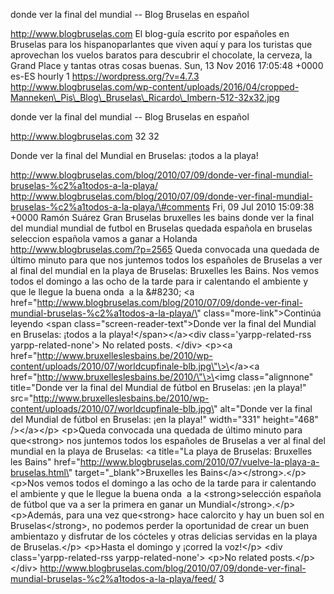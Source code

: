 donde ver la final del mundial -- Blog Bruselas en español

http://www.blogbruselas.com El blog-guía escrito por españoles en
Bruselas para los hispanoparlantes que viven aquí y para los turistas
que aprovechan los vuelos baratos para descubrir el chocolate, la
cerveza, la Grand Place y tantas otras cosas buenas. Sun, 13 Nov 2016
17:05:48 +0000 es-ES hourly 1 https://wordpress.org/?v=4.7.3
http://www.blogbruselas.com/wp-content/uploads/2016/04/cropped-Manneken\_Pis\_Blog\_Bruselas\_Ricardo\_Imbern-512-32x32.jpg

donde ver la final del mundial -- Blog Bruselas en español

http://www.blogbruselas.com 32 32

Donde ver la final del Mundial en Bruselas: ¡todos a la playa!

http://www.blogbruselas.com/blog/2010/07/09/donde-ver-final-mundial-bruselas-%c2%a1todos-a-la-playa/
http://www.blogbruselas.com/blog/2010/07/09/donde-ver-final-mundial-bruselas-%c2%a1todos-a-la-playa/\#comments
Fri, 09 Jul 2010 15:09:38 +0000 Ramón Suárez Gran Bruselas bruxelles les
bains donde ver la final del mundial mundial de futbol en Bruselas
quedada española en bruselas seleccion española vamos a ganar a Holanda
http://www.blogbruselas.com/?p=2565 Queda convocada una quedada de
último minuto para que nos juntemos todos los españoles de Bruselas a
ver al final del mundial en la playa de Bruselas: Bruxelles les Bains.
Nos vemos todos el domingo a las ocho de la tarde para ir calentando el
ambiente y que le llegue la buena onda  a la &\#8230; \<a
href=\"http://www.blogbruselas.com/blog/2010/07/09/donde-ver-final-mundial-bruselas-%c2%a1todos-a-la-playa/\"
class=\"more-link\"\>Continúa leyendo \<span
class=\"screen-reader-text\"\>Donde ver la final del Mundial en
Bruselas: ¡todos a la playa!\</span\>\</a\>\<div
class=\'yarpp-related-rss yarpp-related-none\'\> No related posts.
\</div\> \<p\>\<a
href=\"http://www.bruxelleslesbains.be/2010/wp-content/uploads/2010/07/worldcupfinale-blb.jpg\"\>\</a\>\<a
href=\"http://www.bruxelleslesbains.be/2010/\"\>\<img
class=\"alignnone\" title=\"Donde ver la final del Mundial de fútbol en
Bruselas: ¡en la playa!\"
src=\"http://www.bruxelleslesbains.be/2010/wp-content/uploads/2010/07/worldcupfinale-blb.jpg\"
alt=\"Donde ver la final del Mundial de fútbol en Bruselas: ¡en la
playa!\" width=\"331\" height=\"468\" /\>\</a\>\</p\> \<p\>Queda
convocada una quedada de último minuto para que\<strong\> nos juntemos
todos los españoles de Bruselas a ver al final del mundial en la playa
de Bruselas: \<a title=\"La playa de Bruselas: Bruxelles les Bains\"
href=\"http://www.blogbruselas.com/2010/07/vuelve-la-playa-a-bruselas.html\"
target=\"\_blank\"\>Bruxelles les Bains\</a\>\</strong\>.\</p\> \<p\>Nos
vemos todos el domingo a las ocho de la tarde para ir calentando el
ambiente y que le llegue la buena onda  a la \<strong\>selección
española de fútbol que va a ser la primera en ganar un
Mundial\</strong\>.\</p\> \<p\>Además, para una vez que\<strong\> hace
calorcito y hay un buen sol en Bruselas\</strong\>, no podemos perder la
oportunidad de crear un buen ambientazo y disfrutar de los cócteles y
otras delicias servidas en la playa de Bruselas.\</p\> \<p\>Hasta el
domingo y ¡corred la voz!\</p\> \<div class=\'yarpp-related-rss
yarpp-related-none\'\> \<p\>No related posts.\</p\> \</div\>
http://www.blogbruselas.com/blog/2010/07/09/donde-ver-final-mundial-bruselas-%c2%a1todos-a-la-playa/feed/
3
